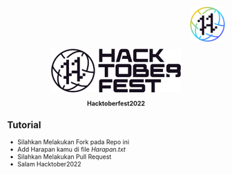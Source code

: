 <p align="right"><img src="Hfest-Badge-2-Color-Void@2x.png" width="80" height="80"></p>

<p align="center"><img src="Hfest-Logo-Void@2x.png" width="300" height="100"></p>

<p align="center"><b>Hacktoberfest2022</b></p>

## Tutorial

- Silahkan Melakukan Fork pada Repo ini
- Add Harapan kamu di file *Harapan.txt*
- Silahkan Melakukan Pull Request
- Salam Hacktober2022
##

